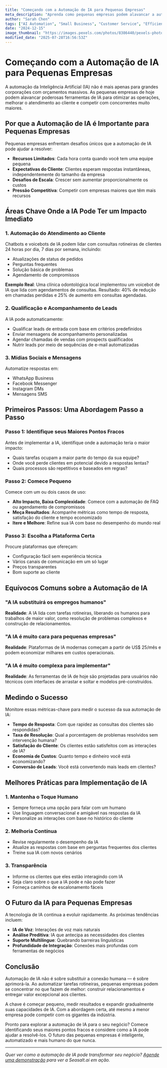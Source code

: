 ```yaml
---
title: "Começando com a Automação de IA para Pequenas Empresas"
meta_description: "Aprenda como pequenas empresas podem alavancar a automação de IA para melhorar o atendimento ao cliente, aumentar a eficiência e impulsionar o crescimento sem estourar o orçamento."
author: "Sarah Chen"
tags: ["AI Automation", "Small Business", "Customer Service", "Efficiency"]
date: "2024-12-15"
image_thumbnail: "https://images.pexels.com/photos/8386440/pexels-photo-8386440.jpeg?auto=compress&cs=tinysrgb&w=800"
modified_date: "2025-07-28T16:56:53Z"
---
```


# Começando com a Automação de IA para Pequenas Empresas

A automação da Inteligência Artificial (IA) não é mais apenas para grandes corporações com orçamentos massivos. As pequenas empresas de hoje podem alavancar poderosas ferramentas de IA para otimizar as operações, melhorar o atendimento ao cliente e competir com concorrentes muito maiores.

## Por que a Automação de IA é Importante para Pequenas Empresas

Pequenas empresas enfrentam desafios únicos que a automação de IA pode ajudar a resolver:

- **Recursos Limitados**: Cada hora conta quando você tem uma equipe pequena
- **Expectativas do Cliente**: Clientes esperam respostas instantâneas, independentemente do tamanho da empresa
- **Desafios de Escala**: Crescer sem aumentar proporcionalmente os custos
- **Pressão Competitiva**: Competir com empresas maiores que têm mais recursos

## Áreas Chave Onde a IA Pode Ter um Impacto Imediato

### 1. Automação do Atendimento ao Cliente

Chatbots e voicebots de IA podem lidar com consultas rotineiras de clientes 24 horas por dia, 7 dias por semana, incluindo:

- Atualizações de status de pedidos
- Perguntas frequentes
- Solução básica de problemas
- Agendamento de compromissos

**Exemplo Real**: Uma clínica odontológica local implementou um voicebot de IA que lida com agendamentos de consultas. Resultado: 40% de redução em chamadas perdidas e 25% de aumento em consultas agendadas.

### 2. Qualificação e Acompanhamento de Leads

A IA pode automaticamente:

- Qualificar leads de entrada com base em critérios predefinidos
- Enviar mensagens de acompanhamento personalizadas
- Agendar chamadas de vendas com prospects qualificados
- Nutrir leads por meio de sequências de e-mail automatizadas

### 3. Mídias Sociais e Mensagens

Automatize respostas em:

- WhatsApp Business
- Facebook Messenger
- Instagram DMs
- Mensagens SMS

## Primeiros Passos: Uma Abordagem Passo a Passo

### Passo 1: Identifique seus Maiores Pontos Fracos

Antes de implementar a IA, identifique onde a automação teria o maior impacto:

- Quais tarefas ocupam a maior parte do tempo da sua equipe?
- Onde você perde clientes em potencial devido a respostas lentas?
- Quais processos são repetitivos e baseados em regras?

### Passo 2: Comece Pequeno

Comece com um ou dois casos de uso:

- **Alto Impacto, Baixa Complexidade**: Comece com a automação de FAQ ou agendamento de compromissos
- **Meça Resultados**: Acompanhe métricas como tempo de resposta, satisfação do cliente e tempo economizado
- **Itere e Melhore**: Refine sua IA com base no desempenho do mundo real

### Passo 3: Escolha a Plataforma Certa

Procure plataformas que ofereçam:

- Configuração fácil sem experiência técnica
- Vários canais de comunicação em um só lugar
- Preços transparentes
- Bom suporte ao cliente

## Equívocos Comuns sobre a Automação de IA

### "A IA substituirá os empregos humanos"

**Realidade**: A IA lida com tarefas rotineiras, liberando os humanos para trabalhos de maior valor, como resolução de problemas complexos e construção de relacionamentos.

### "A IA é muito cara para pequenas empresas"

**Realidade**: Plataformas de IA modernas começam a partir de US$ 25/mês e podem economizar milhares em custos operacionais.

### "A IA é muito complexa para implementar"

**Realidade**: As ferramentas de IA de hoje são projetadas para usuários não técnicos com interfaces de arrastar e soltar e modelos pré-construídos.

## Medindo o Sucesso

Monitore essas métricas-chave para medir o sucesso da sua automação de IA:

- **Tempo de Resposta**: Com que rapidez as consultas dos clientes são respondidas?
- **Taxa de Resolução**: Qual a porcentagem de problemas resolvidos sem intervenção humana?
- **Satisfação do Cliente**: Os clientes estão satisfeitos com as interações de IA?
- **Economia de Custos**: Quanto tempo e dinheiro você está economizando?
- **Conversão de Leads**: Você está convertendo mais leads em clientes?

## Melhores Práticas para Implementação de IA

### 1. Mantenha o Toque Humano

- Sempre forneça uma opção para falar com um humano
- Use linguagem conversacional e amigável nas respostas da IA
- Personalize as interações com base no histórico do cliente

### 2. Melhoria Contínua

- Revise regularmente o desempenho da IA
- Atualize as respostas com base em perguntas frequentes dos clientes
- Treine sua IA com novos cenários

### 3. Transparência

- Informe os clientes que eles estão interagindo com IA
- Seja claro sobre o que a IA pode e não pode fazer
- Forneça caminhos de escalonamento fáceis

## O Futuro da IA para Pequenas Empresas

A tecnologia de IA continua a evoluir rapidamente. As próximas tendências incluem:

- **IA de Voz**: Interações de voz mais naturais
- **Análise Preditiva**: IA que antecipa as necessidades dos clientes
- **Suporte Multilíngue**: Quebrando barreiras linguísticas
- **Profundidade de Integração**: Conexões mais profundas com ferramentas de negócios

## Conclusão

Automação de IA não é sobre substituir a conexão humana — é sobre aprimorá-la. Ao automatizar tarefas rotineiras, pequenas empresas podem se concentrar no que fazem de melhor: construir relacionamentos e entregar valor excepcional aos clientes.

A chave é começar pequeno, medir resultados e expandir gradualmente suas capacidades de IA. Com a abordagem certa, até mesmo a menor empresa pode competir com os gigantes da indústria.

Pronto para explorar a automação de IA para o seu negócio? Comece identificando seus maiores pontos fracos e considere como a IA pode ajudar a resolvê-los. O futuro das pequenas empresas é inteligente, automatizado e mais humano do que nunca.

---

*Quer ver como a automação de IA pode transformar seu negócio? [Agende uma demonstração](/#demo) para ver a Seasalt.ai em ação.*

